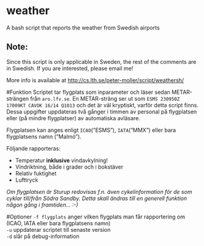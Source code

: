 # weather
A bash script that reports the weather from Swedish airports

Note:
-----
Since this script is only applicable in Sweden, the rest of the comments are in Swedish. If you are interested, please email me!

More info is available at http://cs.lth.se/peter-moller/script/weathersh/

#Funktion
Scriptet tar flygplats som inparameter och läser sedan METAR-strängen från `aro.lfv.se`. En METAR-sträng ser ut som `ESMS 230950Z 17009KT CAVOK 16/14 Q1013` och det är väl kryptiskt, varför detta script finns. Dessa uppgifter uppdateras två gånger i timmen av personal på flygplatsen eller (på mindre flygplatser) av automatiska avläsare.

Flygplatsen kan anges enligt `ICAO`(”ESMS”), `IATA`(”MMX”) eller bara flygplatsens namn (”Malmö”).

Följande rapporteras:
 - Temperatur **inklusive** vindavkylning!
 - Vindriktning, både i grader och i bokstäver
 - Relativ fuktighet
 - Lufttryck

*Om flygplatsen är Sturup redovisas f.n. även cykelinformation för de som cyklar till/från Södra Sandby. Detta skall ändras till en generell funktion någon gång i framtiden... :-)*

#Optioner
`-f flygplats` anger vilken flygplats man får rapportering om (ICAO, IATA eller bara flygplatsens namn)  
`-u` uppdaterar scriptet till senaste version  
`-d` slår på debug-information
